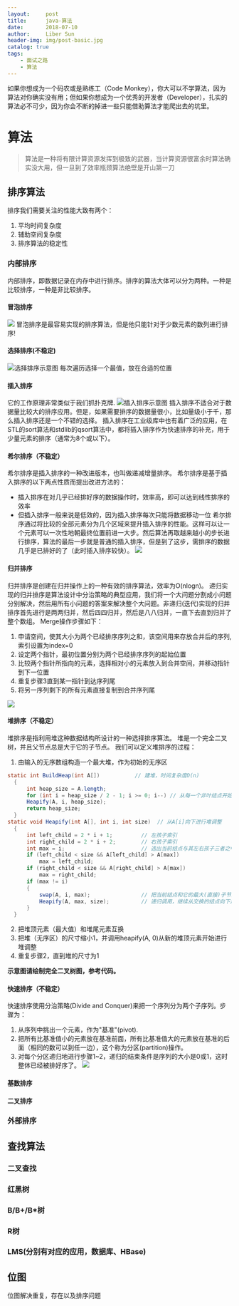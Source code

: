 ```yaml
---
layout:     post
title:      java-算法
date:       2018-07-10
author:     Liber Sun
header-img: img/post-basic.jpg
catalog: true
tags:
    - 面试之路
    - 算法
---
```



如果你想成为一个码农或是熟练工（Code Monkey），你大可以不学算法，因为算法对你确实没有用；但如果你想成为一个优秀的开发者（Developer），扎实的算法必不可少，因为你会不断的掉进一些只能借助算法才能爬出去的坑里。

# 算法
>算法是一种将有限计算资源发挥到极致的武器，当计算资源很富余时算法确实没大用，但一旦到了效率瓶颈算法绝壁是开山第一刀

## 排序算法
排序我们需要关注的性能大致有两个：
1. 平均时间复杂度
2. 辅助空间复杂度
3. 排序算法的稳定性

### 内部排序
内部排序，即数据记录在内存中进行排序。排序的算法大体可以分为两种。一种是比较排序，一种是非比较排序。
#### 冒泡排序
![](https://raw.githubusercontent.com/sunlingzhiliber/imgstore/master/20180927203109.png)
冒泡排序是最容易实现的排序算法，但是他只能针对于少数元素的数列进行排序!

#### 选择排序(不稳定)
![选择排序示意图](https://raw.githubusercontent.com/sunlingzhiliber/imgstore/master/20180927203810.png)
每次遍历选择一个最值，放在合适的位置

#### 插入排序
它的工作原理非常类似于我们抓扑克牌.
![插入排序示意图](https://raw.githubusercontent.com/sunlingzhiliber/imgstore/master/20180927203851.png)
插入排序不适合对于数据量比较大的排序应用。但是，如果需要排序的数据量很小，比如量级小于千，那么插入排序还是一个不错的选择。 插入排序在工业级库中也有着广泛的应用，在STL的sort算法和stdlib的qsort算法中，都将插入排序作为快速排序的补充，用于少量元素的排序（通常为8个或以下）。

#### 希尔排序（不稳定）
希尔排序是插入排序的一种改进版本，也叫做递减增量排序。
希尔排序是基于插入排序的以下两点性质而提出改进方法的：
- 插入排序在对几乎已经排好序的数据操作时，效率高，即可以达到线性排序的效率
- 但插入排序一般来说是低效的，因为插入排序每次只能将数据移动一位
希尔排序通过将比较的全部元素分为几个区域来提升插入排序的性能。这样可以让一个元素可以一次性地朝最终位置前进一大步。然后算法再取越来越小的步长进行排序，算法的最后一步就是普通的插入排序，但是到了这步，需排序的数据几乎是已排好的了（此时插入排序较快）。
![](https://raw.githubusercontent.com/sunlingzhiliber/imgstore/master/20180927204018.png)

#### 归并排序
归并排序是创建在归并操作上的一种有效的排序算法，效率为O(nlogn)。
递归实现的归并排序是算法设计中分治策略的典型应用，我们将一个大问题分割成小问题分别解决，然后用所有小问题的答案来解决整个大问题。非递归(迭代)实现的归并排序首先进行是两两归并，然后四四归并，然后是八八归并，一直下去直到归并了整个数组。
Merge操作步骤如下：
1. 申请空间，使其大小为两个已经排序序列之和，该空间用来存放合并后的序列,索引设置为index=0
2. 设定两个指针，最初位置分别为两个已经排序序列的起始位置
3. 比较两个指针所指向的元素，选择相对小的元素放入到合并空间，并移动指针到下一位置
4. 重复步骤3直到某一指针到达序列尾
5. 将另一序列剩下的所有元素直接复制到合并序列尾

![](https://raw.githubusercontent.com/sunlingzhiliber/imgstore/master/20180927204059.png)


#### 堆排序（不稳定）
堆排序是指利用堆这种数据结构所设计的一种选择排序算法。
堆是一个完全二叉树，并且父节点总是大于它的子节点。
我们可以定义堆排序的过程：
1. 由输入的无序数组构造一个最大堆，作为初始的无序区
```java
static int BuildHeap(int A[])           // 建堆，时间复杂度O(n)
  {
      int heap_size = A.length;
      for (int i = heap_size / 2 - 1; i >= 0; i--) // 从每一个非叶结点开始向下进行堆调整
      Heapify(A, i, heap_size);
      return heap_size;
  }
static void Heapify(int A[], int i, int size)  // 从A[i]向下进行堆调整
  {
      int left_child = 2 * i + 1;         // 左孩子索引
      int right_child = 2 * i + 2;        // 右孩子索引
      int max = i;                        // 选出当前结点与其左右孩子三者之中的最大值
      if (left_child < size && A[left_child] > A[max])
          max = left_child;
      if (right_child < size && A[right_child] > A[max])
          max = right_child;
      if (max != i)
      {
          swap(A, i, max);                // 把当前结点和它的最大(直接)子节点进行交换
          Heapify(A, max, size);          // 递归调用，继续从交换的结点向下进行堆调整
      }
  }
```
2. 把堆顶元素（最大值）和堆尾元素互换
3. 把堆（无序区）的尺寸缩小1，并调用heapify(A, 0)从新的堆顶元素开始进行堆调整
4. 重复步骤2，直到堆的尺寸为1

**示意图请绘制完全二叉树图，参考代码。**

#### 快速排序（不稳定）
快速排序使用分治策略(Divide and Conquer)来把一个序列分为两个子序列。步骤为：

1. 从序列中挑出一个元素，作为"基准"(pivot).
2. 把所有比基准值小的元素放在基准前面，所有比基准值大的元素放在基准的后面（相同的数可以到任一边），这个称为分区(partition)操作。
3. 对每个分区递归地进行步骤1~2，递归的结束条件是序列的大小是0或1，这时整体已经被排好序了。
![](https://raw.githubusercontent.com/sunlingzhiliber/imgstore/master/20180927204133.png)




#### 基数排序

#### 二叉排序

### 外部排序




## 查找算法
### 二叉查找
### 红黑树
### B/B+/B*树
### R树
### LMS(分别有对应的应用，数据库、HBase)

## 位图
位图解决重复，存在以及排序问题



